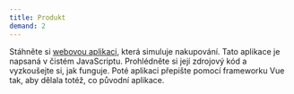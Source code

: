 ```yaml
---
title: Produkt
demand: 2
---
```


Stáhněte si [webovou aplikaci](../assets/buying-a-product.zip), která simuluje nakupování. Tato aplikace je napsaná v čistém JavaScriptu. Prohlédněte si její zdrojový kód a vyzkoušejte si, jak funguje. Poté aplikaci přepište pomocí frameworku Vue tak, aby dělala totéž, co původní aplikace.
